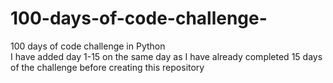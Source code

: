 # 100-days-of-code-challenge-
100 days of code challenge in Python
<br>
I have added day 1-15 on the same day as I have already completed 15 days of the challenge before creating this repository

